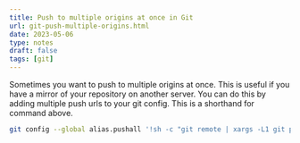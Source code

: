 ```yaml
---
title: Push to multiple origins at once in Git
url: git-push-multiple-origins.html
date: 2023-05-06
type: notes
draft: false
tags: [git]
---
```


Sometimes you want to push to multiple origins at once. This is useful if you
have a mirror of your repository on another server. You can do this by adding
multiple push urls to your git config. This is a shorthand for command above.

```sh
git config --global alias.pushall '!sh -c "git remote | xargs -L1 git push --all"'
```
